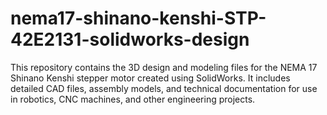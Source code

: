 # nema17-shinano-kenshi-STP-42E2131-solidworks-design
This repository contains the 3D design and modeling files for the NEMA 17 Shinano Kenshi stepper motor created using SolidWorks. It includes detailed CAD files, assembly models, and technical documentation for use in robotics, CNC machines, and other engineering projects.

